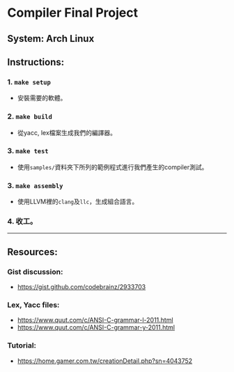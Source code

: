 # Compiler Final Project

## System: Arch Linux

## Instructions:
### 1. `make setup`
- 安裝需要的軟體。

### 2. `make build`
- 從yacc, lex檔案生成我們的編譯器。

### 3. `make test`
- 使用`samples/`資料夾下所列的範例程式進行我們產生的compiler測試。

### 3. `make assembly`
- 使用LLVM裡的`clang`及`llc`，生成組合語言。

### 4. 收工。

---
## Resources:

### Gist discussion:
- https://gist.github.com/codebrainz/2933703

### Lex, Yacc files:
- https://www.quut.com/c/ANSI-C-grammar-l-2011.html
- https://www.quut.com/c/ANSI-C-grammar-y-2011.html

### Tutorial:
- https://home.gamer.com.tw/creationDetail.php?sn=4043752
